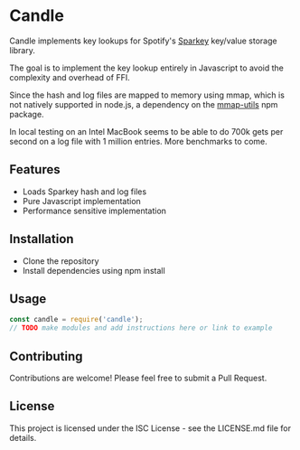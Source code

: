 # Candle

Candle implements key lookups for Spotify's [Sparkey](https://github.com/spotify/sparkey) key/value storage library.

The goal is to implement the key lookup entirely in Javascript to avoid the complexity and overhead of FFI.

Since the hash and log files are mapped to memory using mmap, which is not natively supported in node.js, a dependency on the [mmap-utils](https://www.npmjs.com/package/mmap-utils) npm package.

In local testing on an Intel MacBook seems to be able to do 700k gets per second on a log file with 1 million entries. More benchmarks to come.

## Features

- Loads Sparkey hash and log files 
- Pure Javascript implementation
- Performance sensitive implementation

## Installation

- Clone the repository
- Install dependencies using npm install

## Usage

``` javascript
const candle = require('candle');
// TODO make modules and add instructions here or link to example
```

## Contributing

Contributions are welcome! Please feel free to submit a Pull Request.

## License

This project is licensed under the ISC License - see the LICENSE.md file for details.

